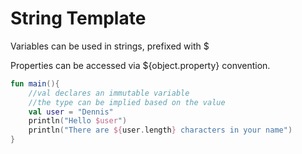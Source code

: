 # String Template

Variables can be used in strings, prefixed with $

Properties can be accessed via ${object.property} convention. 

```Kotlin
fun main(){
	//val declares an immutable variable
	//the type can be implied based on the value
	val user = "Dennis"
	println("Hello $user")
	println("There are ${user.length} characters in your name")
}
```
